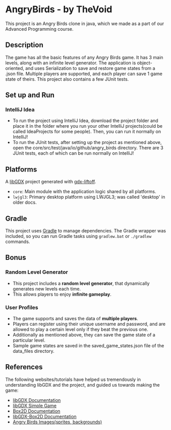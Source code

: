 # AngryBirds - by TheVoid
This project is an Angry Birds clone in java, which we made as a part of our Advanced Programming course. 

## Description
The game has all the basic features of any Angry Birds game. It has 3 main levels, along with an infinite level generator. The application is object-oriented, and uses Serialization to save and restore game states from a .json file. Multiple players are supported, and each player can save 1 game state of theirs. This project also contains a few JUnit tests.

## Set up and Run
### IntelliJ Idea
- To run the project using IntelliJ Idea, download the project folder and place it in the folder where you run your other IntelliJ projects(could be called IdeaProjects for some people). Then, you can run it normally on IntelliJ!
- To run the JUnit tests, after setting up the project as mentioned above, open the core/src/test/java/io/github/angry_birds directory. There are 3 JUnit tests, each of which can be run normally on IntelliJ!

## Platforms
A [libGDX](https://libgdx.com/) project generated with [gdx-liftoff](https://github.com/libgdx/gdx-liftoff).
- `core`: Main module with the application logic shared by all platforms.
- `lwjgl3`: Primary desktop platform using LWJGL3; was called 'desktop' in older docs.

## Gradle
This project uses [Gradle](https://gradle.org/) to manage dependencies.
The Gradle wrapper was included, so you can run Gradle tasks using `gradlew.bat` or `./gradlew` commands.

## Bonus
### Random Level Generator
- This project includes a **random level generator**, that dynamically generates new levels each time. 
- This allows players to enjoy **infinite gameplay**. 

### User Profiles
- The game supports and saves the data of **multiple players**. 
- Players can register using their unique username and password, and are allowed to play a certain level only if they beat the previous one. 
- Additionally as mentioned above, they can save the game state of a particular level.
- Sample game states are saved in the saved_game_states.json file of the data_files directory.

## References
The following websites/tutorials have helped us tremendously in understanding libGDX and the project, and guided us towards making the game:
- [libGDX Documentation](https://libgdx.com/wiki/)
- [libGDX Simple Game](https://libgdx.com/wiki/start/a-simple-game)
- [Box2D Documentation](https://box2d.org/documentation/)
- [libGDX-Box2D Documentation](https://libgdx.com/wiki/extensions/physics/box2d)
- [Angry Birds Images(sprites, backgrounds)](https://angrybirds.fandom.com/wiki/Angry_Birds_(game)/Gallery/)
